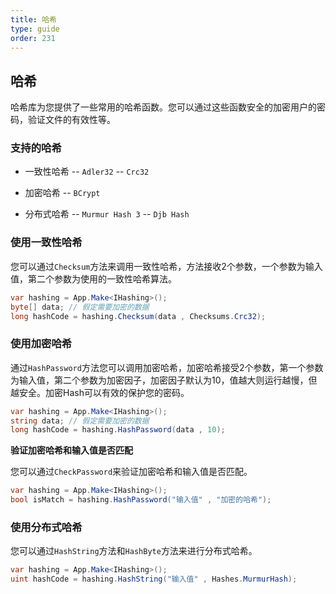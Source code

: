 ```yaml
---
title: 哈希
type: guide
order: 231
---
```


## 哈希

哈希库为您提供了一些常用的哈希函数。您可以通过这些函数安全的加密用户的密码，验证文件的有效性等。

### 支持的哈希

- 一致性哈希
-- `Adler32`
-- `Crc32`

- 加密哈希
-- `BCrypt`

- 分布式哈希
-- `Murmur Hash 3`
-- `Djb Hash`

### 使用一致性哈希

您可以通过`Checksum`方法来调用一致性哈希，方法接收2个参数，一个参数为输入值，第二个参数为使用的一致性哈希算法。

``` csharp
var hashing = App.Make<IHashing>();
byte[] data; // 假定需要加密的数据
long hashCode = hashing.Checksum(data , Checksums.Crc32);
```

### 使用加密哈希

通过`HashPassword`方法您可以调用加密哈希，加密哈希接受2个参数，第一个参数为输入值，第二个参数为加密因子，加密因子默认为10，值越大则运行越慢，但越安全。加密Hash可以有效的保护您的密码。

``` csharp
var hashing = App.Make<IHashing>();
string data; // 假定需要加密的数据
long hashCode = hashing.HashPassword(data , 10);
```

**验证加密哈希和输入值是否匹配**

您可以通过`CheckPassword`来验证加密哈希和输入值是否匹配。

``` csharp
var hashing = App.Make<IHashing>();
bool isMatch = hashing.HashPassword("输入值" , "加密的哈希");
```

### 使用分布式哈希

您可以通过`HashString`方法和`HashByte`方法来进行分布式哈希。

``` csharp
var hashing = App.Make<IHashing>();
uint hashCode = hashing.HashString("输入值" , Hashes.MurmurHash);
```